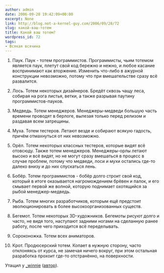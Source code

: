 ```yaml
---
author: admin
date: 2006-09-28 19:42:09+00:00
excerpt: None
link: http://blog.not-a-kernel-guy.com/2006/09/28/72
slug: какой-ваш-тотем
title: Какой ваш тотем?
wordpress_id: 72
tags:
- Всякая всячина
---
```


1. Паук. Паук - тотем программистов. Программисты, чьим тотемом является паук, плетут свой код бережно и нежно, и любое касание воспринимают как вторжение. Изменить что-либо в ажурной конструкции невозможно, потому что при вмешательстве сразу всё развалится.

2. Лось. Тотем некоторых дизайнеров. Бредёт сквозь чащу леса, собирая на рога листья, ветки, а также разрывая паутину программистов-пауков.

3. Медведь. Тотем менеджеров. Менеджеры-медведи большую часть времени проводят в берлоге, вылезая только перед релизом и раздавая всем затрещины.

4. Муха. Тотем тестеров. Летают везде и собирают всякую гадость, причём отмахнуться от них невозможно.

5. Орёл. Тотем некоторых классных тестеров, которые видят всё отовсюду. Также тотем менеджеров. Менеджеры-орлы летают высоко и всё видят, но не могут сразу вмешаться в процесс в случае проблем, потому что медведи, лоси и мухи остались где-то далеко внизу и до них спускаться лень.

6. Бобёр. Тотем программистов - бобёр долго строит свой код, который в итоге оказывается нагромождением брёвен и палок, и его смывает первой же волной, которую поднимает охотящийся за рыбой менеджер-медведь.

7. Рыба. Тотем многих разработчиков, которым ещё предстоит эволюционировать в более высокоорганизованных существ.

8. Бегемот. Тотем некоторых 3D-художников. Бегемоты рисуют долго и часто, не видя того, наступают задними ногами на сделанную ранее работу, после чего приходится всё переделывать.

9. Сороконожка. Тотем всех аниматоров.

10. Крот. Продюсерский тотем. Копает в нужную сторону, часто отклоняясь от курса, не замечая ничего вокруг, при этом остальная разработка прохоит где-то отстранённо, на поверхности.

Утащил у [_winnie](http://users.livejournal.com/_winnie/82119.html) ([автор](http://www.dtf.ru/blog/read.php?id=42176)).
